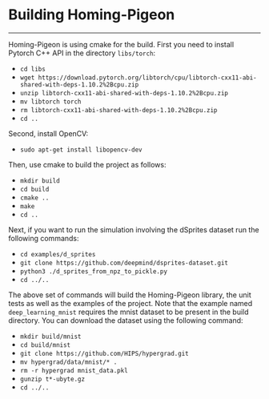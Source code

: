 # Building Homing-Pigeon

----------------------

Homing-Pigeon is using cmake for the build. First you need to install Pytorch C++ API in the directory `libs/torch`:
- `cd libs`
- `wget https://download.pytorch.org/libtorch/cpu/libtorch-cxx11-abi-shared-with-deps-1.10.2%2Bcpu.zip`
- `unzip libtorch-cxx11-abi-shared-with-deps-1.10.2%2Bcpu.zip`
- `mv libtorch torch`
- `rm libtorch-cxx11-abi-shared-with-deps-1.10.2%2Bcpu.zip`
- `cd ..`

Second, install OpenCV:
- `sudo apt-get install libopencv-dev`

Then, use cmake to build the project as follows:
- `mkdir build`
- `cd build`
- `cmake ..`
- `make`
- `cd ..`

Next, if you want to run the simulation involving the dSprites dataset run the following commands:
- `cd examples/d_sprites`
- `git clone https://github.com/deepmind/dsprites-dataset.git`
- `python3 ./d_sprites_from_npz_to_pickle.py`
- `cd ../..`

The above set of commands will build the Homing-Pigeon library, the unit tests as well as the examples of the project. Note that the example named `deep_learning_mnist` requires the mnist dataset to be present in the build directory. You can download the dataset using the following command:
- `mkdir build/mnist`
- `cd build/mnist`
- `git clone https://github.com/HIPS/hypergrad.git`
- `mv hypergrad/data/mnist/* .`
- `rm -r hypergrad mnist_data.pkl`
- `gunzip t*-ubyte.gz`
- `cd ../..`
